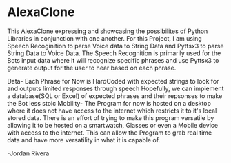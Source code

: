 # AlexaClone
This AlexaClone expressing and showcasing the possibilites of Python Libraries in conjunction with one another.
For this Project, I am using Speech Recoginition to parse Voice data to String Data and Pyttsx3 to parse String Data to Voice Data. The Speech Recognition is primarily used for the Bots input data where it will recognize specific phrases and use Pyttsx3 to generate output for the user to hear based on each phrase.

Data-
  Each Phrase for Now is HardCoded with expected strings to look for and outputs limited responses through speech
  Hopefully, we can implement a database(SQL or Excel) of expected phrases and their repsonses to make the Bot less stoic
Mobility-
  The Program for now is hosted on a desktop where it does not have access to the internet which restricts it to it's local stored data. There is an effort of trying to make this program versatile by allowing it to be hosted on a smartwatch, Glasses or even a Mobile device with access to the internet. This can allow the Program to grab real time data and have more versatility in what it is capable of.
  
  
  -Jordan Rivera
